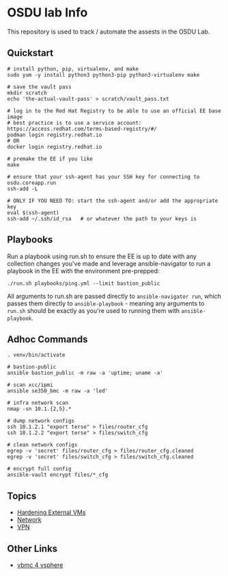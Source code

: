 # OSDU lab Info

This repository is used to track / automate the assests in the OSDU Lab.

## Quickstart

```
# install python, pip, virtualenv, and make
sudo yum -y install python3 python3-pip python3-virtualenv make

# save the vault pass
mkdir scratch
echo 'the-actual-vault-pass' > scratch/vault_pass.txt

# log in to the Red Hat Registry to be able to use an official EE base image
# best practice is to use a service account: https://access.redhat.com/terms-based-registry/#/
podman login registry.redhat.io
# OR
docker login registry.redhat.io

# premake the EE if you like
make

# ensure that your ssh-agent has your SSH key for connecting to osdu.coreapp.run
ssh-add -L

# ONLY IF YOU NEED TO: start the ssh-agent and/or add the appropriate key
eval $(ssh-agent)
ssh-add ~/.ssh/id_rsa   # or whatever the path to your keys is
```

## Playbooks

Run a playbook using run.sh to ensure the EE is up to date with any collection changes you've made and leverage ansible-navigator to run a playbook in the EE with the environment pre-prepped:

```
./run.sh playbooks/ping.yml --limit bastion_public
```

All arguments to run.sh are passed directly to `ansible-navigator run`, which passes them directly to `ansible-playbook` - meaning any arguments to `run.sh` should be exactly as you're used to running them with `ansible-playbook`.

## Adhoc Commands

```
. venv/bin/activate

# bastion-public
ansible bastion_public -m raw -a 'uptime; uname -a'

# scan xcc/ipmi
ansible se350_bmc -m raw -a 'led'

# infra network scan
nmap -sn 10.1.{2,5}.*

# dump network configs
ssh 10.1.2.1 "export terse" > files/router_cfg
ssh 10.1.2.2 "export terse" > files/switch_cfg

# clean network configs
egrep -v 'secret' files/router_cfg > files/router_cfg.cleaned
egrep -v 'secret' files/switch_cfg > files/switch_cfg.cleaned

# encrypt full config
ansible-vault encrypt files/*_cfg
```

## Topics

- [Hardening External VMs](docs/HARDENING.md)
- [Network](docs/NETWORK.md)
- [VPN](docs/VPN.md)

## Other Links

- [vbmc 4 vsphere](https://github.com/kurokobo/virtualbmc-for-vsphere)
